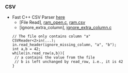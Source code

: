 ### CSV
* Fast C++ CSV Parser [here](https://github.com/ben-strasser/fast-cpp-csv-parser)
    * [File Read], [ram_open.c](https://github.com/csbyun-data/CPP-Pro/blob/main/chap03/CSV/ram_open.c), [ram.csv](https://github.com/csbyun-data/CPP-Pro/blob/main/chap03/CSV/ram.csv)
    * [ignore_extra_column], [ignore_extra_column.c]()
    ```
    // The file only contains column "a"
    CSVReader<2>in(...);
    in.read_header(ignore_missing_column, "a", "b");
    int a,b = 42;
    while(in.read_row(a,b)){
     // a contains the value from the file
     // b is left unchanged by read_row, i.e., it is 42
    }
    ```
    
